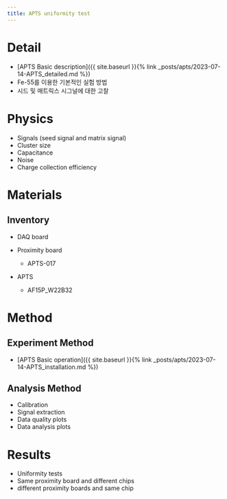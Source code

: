 ```yaml
---
title: APTS uniformity test
---
```


# Detail
- [APTS Basic description]({{ site.baseurl }}{% link _posts/apts/2023-07-14-APTS_detailed.md %})
- Fe-55를 이용한 기본적인 실험 방법
- 시드 및 매트릭스 시그널에 대한 고찰

# Physics

- Signals (seed signal and matrix signal)
- Cluster size
- Capacitance
- Noise
- Charge collection efficiency

# Materials

## Inventory
- DAQ board

- Proximity board
  - APTS-017

- APTS
  - AF15P_W22B32

# Method

## Experiment Method
- [APTS Basic operation]({{ site.baseurl }}{% link _posts/apts/2023-07-14-APTS_installation.md %})

## Analysis Method
- Calibration
- Signal extraction
- Data quality plots
- Data analysis plots

# Results
- Uniformity tests
- Same proximity board and different chips
- different proximity boards and same chip